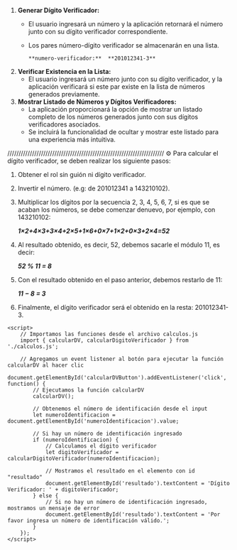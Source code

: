 1. **Generar Dígito Verificador:**
    - El usuario ingresará un número y la aplicación retornará el número junto con su dígito verificador correspondiente.
    - Los pares número-dígito verificador se almacenarán en una lista.
    
          **numero-verificador:**  **201012341-3**
    
2. **Verificar Existencia en la Lista:**
    - El usuario ingresará un número junto con su dígito verificador, y la aplicación verificará si este par existe en la lista de números generados previamente.
3. **Mostrar Listado de Números y Dígitos Verificadores:**
    - La aplicación proporcionará la opción de mostrar un listado completo de los números generados junto con sus dígitos verificadores asociados.
    - Se incluirá la funcionalidad de ocultar y mostrar este listado para una experiencia más intuitiva.

//////////////////////////////////////////////////////////////////////
⚙ Para calcular el dígito verificador, se deben realizar los siguiente pasos:

1. Obtener el rol sin guión ni dígito verificador.
2. Invertir el número. (e.g: de 201012341 a 143210102).
3. Multiplicar los dígitos por la secuencia 2, 3, 4, 5, 6, 7, si es que se acaban los números, se debe comenzar denuevo, por ejemplo, con 143210102:

      ***1×2+4×3+3×4+2×5+1×6+0×7+1×2+0×3+2×4=52***

1. Al resultado obtenido, es decir, 52, debemos sacarle el módulo 11, es decir:
    
    ***52 % 11 = 8***
    
2. Con el resultado obtenido en el paso anterior, debemos restarlo de 11:
    
    ***11 − 8 = 3***
    
3. Finalmente, el dígito verificador será el obtenido en la resta: 201012341-3.


<script src="calculos.js" type="module"></script>
    <script>
        // Importamos las funciones desde el archivo calculos.js
        import { calcularDV, calcularDigitoVerificador } from './calculos.js';

        // Agregamos un event listener al botón para ejecutar la función calcularDV al hacer clic
        document.getElementById('calcularDVButton').addEventListener('click', function() {
            // Ejecutamos la función calcularDV
            calcularDV();

            // Obtenemos el número de identificación desde el input
            let numeroIdentificacion = document.getElementById('numeroIdentificacion').value;

            // Si hay un número de identificación ingresado
            if (numeroIdentificacion) {
                // Calculamos el dígito verificador
                let digitoVerificador = calcularDigitoVerificador(numeroIdentificacion);
                
                // Mostramos el resultado en el elemento con id "resultado"
                document.getElementById('resultado').textContent = 'Dígito Verificador: ' + digitoVerificador;
            } else {
                // Si no hay un número de identificación ingresado, mostramos un mensaje de error
                document.getElementById('resultado').textContent = 'Por favor ingresa un número de identificación válido.';
            }
        });
    </script>
    